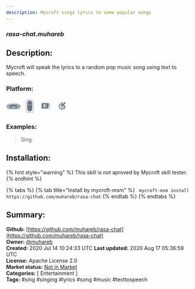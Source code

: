 ```yaml
---
description: Mycroft sings lyrics to some popular songs
---
```


### _rasa-chat.muhareb_  
## Description:  
Mycroft will speak the lyrics to a random pop music song using text to speech.  
  
  
### Platform:  
 ![Mark I](../.gitbook/assets/mark-1-icon.png)  ![Mark II](../.gitbook/assets/mark-2-icon.png)  ![Picroft](../.gitbook/assets/picroft-icon.png)  ![plasmoid](../.gitbook/assets/kde.png)   
### Examples:  
> Sing.  
  
## Installation:  
{% hint style="warning" %}
This skill is not aproved by Mycroft skill tester.
{% endhint %}
    
{% tabs %}
{% tab title="Install by mycroft-msm" %}
``` mycroft-msm install https://github.com/muhareb/rasa-chat```
{% endtab %}
  {% endtabs %}
    
## Summary:  
**Github:** [https://github.com/muhareb/rasa-chat](https://github.com/muhareb/rasa-chat)  
**Owner:** [@muhareb](https://github.com/muhareb)  
**Created:** 2020 Jul 14 10:24:33 UTC  **Last updated:** 2020 Aug 17 05:36:59 UTC  
**License:** Apache License 2.0  
**Market status:** [Not in Market](https://market.mycroft.ai/skill/)  
**Categories:** [ Entertainment ]   
**Tags:** \#sing \#singing \#lyrics \#song \#music \#texttospeech   
